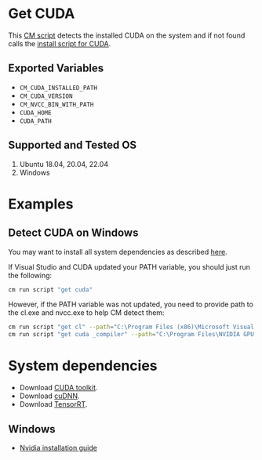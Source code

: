 # Get CUDA

This [CM script](https://github.com/mlcommons/ck/blob/master/cm/docs/tutorial-scripts.md) detects the installed CUDA on the system 
and if not found calls the [install script for CUDA](../script/install-cuda-prebuilt).

## Exported Variables
* `CM_CUDA_INSTALLED_PATH`
* `CM_CUDA_VERSION`
* `CM_NVCC_BIN_WITH_PATH`
* `CUDA_HOME`
* `CUDA_PATH`

## Supported and Tested OS
1. Ubuntu 18.04, 20.04, 22.04
2. Windows

# Examples

## Detect CUDA on Windows

You may want to install all system dependencies as described [here](https://docs.nvidia.com/cuda/cuda-installation-guide-microsoft-windows/index.html).

If Visual Studio and CUDA updated your PATH variable, you should just run the following:
```bash
cm run script "get cuda"
```

However, if the PATH variable was not updated, you need to provide path to the cl.exe and nvcc.exe to help CM detect them:

```bash
cm run script "get cl" --path="C:\Program Files (x86)\Microsoft Visual Studio\2019\Community\VC\Tools\MSVC\14.29.30133\bin\Hostx64\x64"
cm run script "get cuda _compiler" --path="C:\Program Files\NVIDIA GPU Computing Toolkit\CUDA\v11.7\bin"
```

# System dependencies

* Download [CUDA toolkit](https://developer.nvidia.com/cuda-toolkit).
* Download [cuDNN](https://developer.nvidia.com/rdp/cudnn-download).
* Download [TensorRT](https://developer.nvidia.com/nvidia-tensorrt-8x-download).

## Windows

* [Nvidia installation guide](https://docs.nvidia.com/cuda/cuda-installation-guide-microsoft-windows/index.html)
